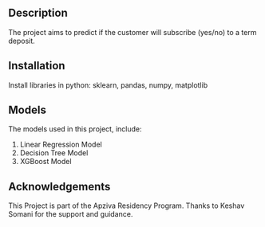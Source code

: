 ## Description

The project aims to predict if the customer will subscribe (yes/no) to a term deposit.

## Installation

Install libraries in python: sklearn, pandas, numpy, matplotlib

## Models

The models used in this project, include:
  1. Linear Regression Model
  2. Decision Tree Model
  3. XGBoost Model

## Acknowledgements

This Project is part of the Apziva Residency Program. Thanks to Keshav Somani for the support and guidance.
